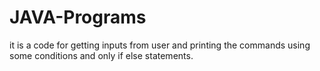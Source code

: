 # JAVA-Programs
it is a code for getting inputs from user and printing the commands using some conditions and only if else statements.
